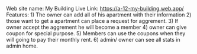 Web site name: My Building
Live Link: https://a-12-my-building.web.app/
Features: 
    1) The owner can add all of his apartment with their information
    2) those want to get a apartment can place a request for aggrement.
    3) If owner accept the aggrement he will become a member
    4) owner can give coupon for special purpose.
    5) Members can use the coupons when they will going to pay their monthly rent.
    6) admin/ owner can see all stats in admin home.
